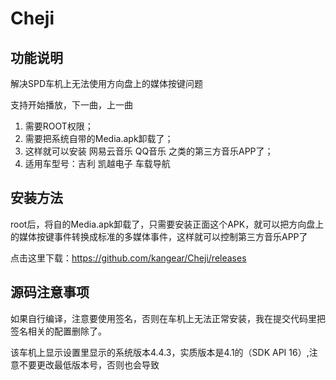 # Cheji

## 功能说明

解决SPD车机上无法使用方向盘上的媒体按键问题

支持开始播放，下一曲，上一曲

1. 需要ROOT权限； 
2. 需要把系统自带的Media.apk卸载了； 
3. 这样就可以安装 网易云音乐 QQ音乐 之类的第三方音乐APP了； 
4. 适用车型号：吉利 凯越电子 车载导航

## 安装方法
root后，将自的Media.apk卸载了，只需要安装正面这个APK，就可以把方向盘上的媒体按键事件转换成标准的多媒体事件，这样就可以控制第三方音乐APP了

点击这里下载：https://github.com/kangear/Cheji/releases

## 源码注意事项

如果自行编译，注意要使用签名，否则在车机上无法正常安装，我在提交代码里把签名相关的配置删除了。

该车机上显示设置里显示的系统版本4.4.3，实质版本是4.1的（SDK API 16）,注意不要更改最低版本号，否则也会导致

